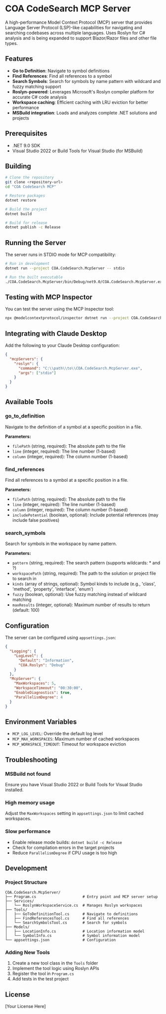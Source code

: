 # COA CodeSearch MCP Server

A high-performance Model Context Protocol (MCP) server that provides Language Server Protocol (LSP)-like capabilities for navigating and searching codebases across multiple languages. Uses Roslyn for C# analysis and is being expanded to support Blazor/Razor files and other file types.

## Features

- **Go to Definition**: Navigate to symbol definitions
- **Find References**: Find all references to a symbol
- **Search Symbols**: Search for symbols by name pattern with wildcard and fuzzy matching support
- **Roslyn-powered**: Leverages Microsoft's Roslyn compiler platform for accurate C# code analysis
- **Workspace caching**: Efficient caching with LRU eviction for better performance
- **MSBuild integration**: Loads and analyzes complete .NET solutions and projects

## Prerequisites

- .NET 9.0 SDK
- Visual Studio 2022 or Build Tools for Visual Studio (for MSBuild)

## Building

```bash
# Clone the repository
git clone <repository-url>
cd "COA CodeSearch MCP"

# Restore packages
dotnet restore

# Build the project
dotnet build

# Build for release
dotnet publish -c Release
```

## Running the Server

The server runs in STDIO mode for MCP compatibility:

```bash
# Run in development
dotnet run --project COA.CodeSearch.McpServer -- stdio

# Run the built executable
./COA.CodeSearch.McpServer/bin/Debug/net9.0/COA.CodeSearch.McpServer.exe stdio
```

## Testing with MCP Inspector

You can test the server using the MCP Inspector tool:

```bash
npx @modelcontextprotocol/inspector dotnet run --project COA.CodeSearch.McpServer -- stdio
```

## Integrating with Claude Desktop

Add the following to your Claude Desktop configuration:

```json
{
  "mcpServers": {
    "roslyn": {
      "command": "C:\\path\\to\\COA.CodeSearch.McpServer.exe",
      "args": ["stdio"]
    }
  }
}
```

## Available Tools

### go_to_definition
Navigate to the definition of a symbol at a specific position in a file.

**Parameters:**
- `filePath` (string, required): The absolute path to the file
- `line` (integer, required): The line number (1-based)
- `column` (integer, required): The column number (1-based)

### find_references
Find all references to a symbol at a specific position in a file.

**Parameters:**
- `filePath` (string, required): The absolute path to the file
- `line` (integer, required): The line number (1-based)
- `column` (integer, required): The column number (1-based)
- `includePotential` (boolean, optional): Include potential references (may include false positives)

### search_symbols
Search for symbols in the workspace by name pattern.

**Parameters:**
- `pattern` (string, required): The search pattern (supports wildcards: * and ?)
- `workspacePath` (string, required): The path to the solution or project file to search in
- `kinds` (array of strings, optional): Symbol kinds to include (e.g., 'class', 'method', 'property', 'interface', 'enum')
- `fuzzy` (boolean, optional): Use fuzzy matching instead of wildcard matching
- `maxResults` (integer, optional): Maximum number of results to return (default: 100)

## Configuration

The server can be configured using `appsettings.json`:

```json
{
  "Logging": {
    "LogLevel": {
      "Default": "Information",
      "COA.Roslyn": "Debug"
    }
  },
  "McpServer": {
    "MaxWorkspaces": 5,
    "WorkspaceTimeout": "00:30:00",
    "EnableDiagnostics": true,
    "ParallelismDegree": 4
  }
}
```

## Environment Variables

- `MCP_LOG_LEVEL`: Override the default log level
- `MCP_MAX_WORKSPACES`: Maximum number of cached workspaces
- `MCP_WORKSPACE_TIMEOUT`: Timeout for workspace eviction

## Troubleshooting

### MSBuild not found
Ensure you have Visual Studio 2022 or Build Tools for Visual Studio installed.

### High memory usage
Adjust the `MaxWorkspaces` setting in `appsettings.json` to limit cached workspaces.

### Slow performance
- Enable release mode builds: `dotnet build -c Release`
- Check for compilation errors in the target projects
- Reduce `ParallelismDegree` if CPU usage is too high

## Development

### Project Structure
```
COA.CodeSearch.McpServer/
├── Program.cs                     # Entry point and MCP server setup
├── Services/
│   └── RoslynWorkspaceService.cs  # Manages Roslyn workspaces
├── Tools/
│   ├── GoToDefinitionTool.cs      # Navigate to definitions
│   ├── FindReferencesTool.cs      # Find all references
│   └── SearchSymbolsTool.cs       # Search for symbols
├── Models/
│   ├── LocationInfo.cs            # Location information model
│   └── SymbolInfo.cs              # Symbol information model
└── appsettings.json               # Configuration
```

### Adding New Tools

1. Create a new tool class in the `Tools` folder
2. Implement the tool logic using Roslyn APIs
3. Register the tool in `Program.cs`
4. Add tests in the test project

## License

[Your License Here]
